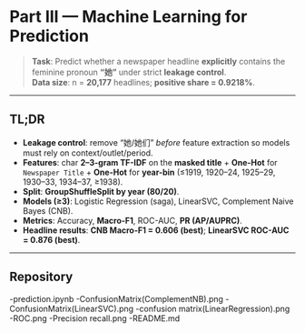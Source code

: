 # Part III — Machine Learning for Prediction

> **Task**: Predict whether a newspaper headline **explicitly** contains the feminine pronoun **“她”** under strict **leakage control**.  
> **Data size**: n = **20,177** headlines; **positive share = 0.9218%**.

---

## TL;DR

- **Leakage control**: remove “她/她们” *before* feature extraction so models must rely on context/outlet/period.  
- **Features**: char **2–3-gram TF-IDF** on the **masked title** + **One-Hot** for `Newspaper Title` + **One-Hot** for **year-bin** (≤1919, 1920–24, 1925–29, 1930–33, 1934–37, ≥1938).  
- **Split**: **GroupShuffleSplit by year (80/20)**.  
- **Models (≥3)**: Logistic Regression (saga), LinearSVC, Complement Naive Bayes (CNB).  
- **Metrics**: Accuracy, **Macro-F1**, ROC-AUC, **PR (AP/AUPRC)**.  
- **Headline results**: **CNB Macro-F1 = 0.606 (best)**; **LinearSVC ROC-AUC = 0.876 (best)**.

---

## Repository

-prediction.ipynb
-ConfusionMatrix(ComplementNB).png
-ConfusionMatrix(LinearSVC).png
-confusion matrix(LinearRegression).png
-ROC.png
-Precision recall.png
-README.md
